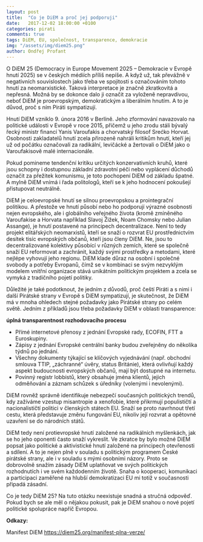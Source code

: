 ```yaml
---
layout: post
title:  "Co je DiEM a proč jej podporuji"
date:   2017-12-02 18:00:00 +0100
categories: pirati
comments: true
tags: DiEM, EU, společnost, transparence, demokracie
img: "/assets/img/diem25.png"
author: Ondřej Profant
---
```

O DiEM 25 (Democracy in Europe Movement 2025 – Demokracie v Evropě hnutí 2025) se v českých médiích příliš nepíše. A když už, tak převážně v negativních souvislostech jako třeba ve spojitosti s označováním tohoto hnutí za neomarxistické. Taková interpretace je značně zkratkovitá a nepřesná. Možná by se dokonce dalo ji označit za vyloženě nepravdivou, neboť DiEM je proevropským, demokratickým a liberálním hnutím. A to je důvod, proč s ním Piráti sympatizují.

Hnutí DiEM vzniklo 9. února 2016 v Berlíně. Jeho zformování navazovalo na politické události v Evropě v roce 2015, přičemž u jeho zrodu stáli bývalý řecký ministr financí Yanis Varoufakis a chorvatský filosof Srećko Horvat. Osobnosti zakladatelů hnutí zcela přirozeně nahráli kritikům hnutí, kteří jej už od počátku označovali za radikální, levičácké a žertovali o DiEM jako o Varoufakisově malé internacionále.

Pokud pomineme tendenční kritiku určitých konzervativních kruhů, které jsou schopny i dostupnou základní zdravotní péči nebo vyplácení důchodů označit za přežitek komunismu, je toto pochopení DiEM od základu špatné. A mylně DiEM vnímá i řada politologů, kteří se k jeho hodnocení pokoušejí přistupovat neutrálně.

DiEM je celoevropské hnutí se silnou proevropskou a prointegrační politikou. A přestože ve hnutí působí nebo ho podporují výrazné osobnosti nejen evropského, ale i globálního veřejného života (kromě zmíněného Varoufakise a Horvata například Slavoj Žižek, Noam Chomsky nebo Julian Assange), je hnutí postavené na principech decentralizace. Není to tedy projekt elitářských neomarxistů, kteří se snaží o rozvrat EU prostřednictvím desítek tisíc evropských občanů, kteří jsou členy DiEM. Ne, jsou to decentralizované kolektivy působící v různých zemích, které se společně snaží EU reformovat a zachránit, každý svými prostředky a metodami, které nejlépe vyhovují jeho regionu. DiEM klade důraz na osobní i společné svobody a potřeby Evropanů, čímž se v kombinaci se svým nezvyklým modelem vnitřní organizace stává unikátním politickým projektem a zcela se vymyká z tradičního pojetí politiky.

Důležité je také podotknout, že jedním z důvodů, proč čeští Piráti a s nimi i další Pirátské strany v Evropě s DiEM sympatizují, je skutečnost, že DiEM má v mnoha ohledech stejné požadavky jako Pirátské strany po celém světě. Jedním z příkladů jsou třeba požadavky DiEM v oblasti transparence:

**úplná transparentnost rozhodovacího procesu**
* Přímé internetové přenosy z jednání Evropské rady, ECOFIN, FTT a Euroskupiny.
* Zápisy z jednání Evropské centrální banky budou zveřejněny do několika týdnů po jednání.
* Všechny dokumenty týkající se klíčových vyjednávání (např. obchodní smlouva TTIP, „záchranné“ úvěry, status Británie), která ovlivňují každý aspekt budoucnosti evropských občanů, mají být dostupné na internetu.
* Povinný registr lobbistů, který obsahuje jména klientů, jejich odměňování a záznam schůzek s úředníky (volenými i nevolenými).

DiEM rovněž správně identifikuje nebezpečí současných politických trendů, kdy zažíváme vzestup misantropie a xenofobie, které přikrmují populističtí a nacionalističtí politici v členských státech EU. Snaží se proto navrhnout třetí cestu, která představuje změnu fungování EU, nikoliv její rozvrat a opětovné uzavření se do národních států.

DiEM tedy není protievropské hnutí založené na radikálních myšlenkách, jak se ho jeho oponenti často snaží vykreslit. Ve zkratce by bylo možné DiEM popsat jako politické a aktivistické hnutí založené na principech otevřenosti a sdílení. A to je nejen plně v souladu s politickým programem České pirátské strany, ale i v souladu s mými osobními názory. Proto se dobrovolně snažím zásady DiEM uplatňovat ve svých politických rozhodnutích i ve svém každodenním životě. Snaha o kooperaci, komunikaci a participaci zaměřené na hlubší demokratizaci EU mi totiž v současnosti připadá zásadní.

Co je tedy DiEM 25? Na tuto otázku neexistuje snadná a stručná odpověď. Pokud bych se ale měl o nějakou pokusit, pak je DiEM snahou o nové pojetí politické spolupráce napříč Evropou.

**Odkazy:**

Manifest DiEM https://diem25.org/manifest-plna-verze/

